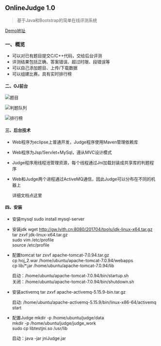 ## OnlineJudge 1.0

> 基于Java和Bootstrap的简单在线评测系统

[Demo地址](<http://188.131.216.16:8080/hoj_2>)

### 一、概览

- 可以对已有题目提交C/C++代码，交给后台评测
- 评测结果包括正确、答案错误、超过时限、段错误等
- 可以自己添加题目、上传/下载数据
- 可以组建比赛，具有实时排行榜

#### 二、OJ前台

![题目](https://github.com/houzena/LINUX-2019/blob/master/161403214%E4%BE%AF%E6%8C%AF%E6%A1%93/img/e.png)

![判题队列](https://github.com/houzena/LINUX-2019/blob/master/161403214%E4%BE%AF%E6%8C%AF%E6%A1%93/img/b.png)

![排行榜](https://github.com/houzena/LINUX-2019/blob/master/161403214%E4%BE%AF%E6%8C%AF%E6%A1%93/img/d.png)

#### 三、后台技术

- Web程序为eclipse上普通开发，Judge程序使用Maven管理依赖库

- Web程序为Jsp/Servlet+MySql，遵从MVC设计模式

- Judge程序用线程池管理资源，每个线程通过Jni加载封装成共享库的判题程序

- Web和Judge两个进程通过ActiveMQ通信，因此Judge可以分布在不同的机器上

  详细文档点这里

#### 四、安装

- 安装mysql
  sudo install mysql-server  

- 安装jdk
  wget http://gw.lvith.cn:8080/201704/tools/jdk-linux-x64.tar.gz  
  tar zxvf  jdk-linux-x64.tar.gz  
  sudo vim /etc/profile  
  source /etc/profile  

- 配置tomcat
  tar zxvf apache-tomcat-7.0.94.tar.gz  
  cp hoj_2.war /home/ubuntu/apache-tomcat-7.0.94/webapps  
  cp lib/*.jar /home/ubuntu/apache-tomcat-7.0.94/lib  

  启动：/home/ubuntu/apache-tomcat-7.0.94/bin/startup.sh  
  关闭：/home/ubuntu/apache-tomcat-7.0.94/bin/shutdown.sh  

- 安装activemq
  tar zxvf apache-activemq-5.15.9-bin.tar.gz  

  启动: /home/ubuntu/apache-activemq-5.15.9/bin/linux-x86-64/activemq start  

- 配置Judge
  mkdir -p /home/ubuntu/judge/data  
  mkdir -p /home/ubuntu/judge/judge_work  
  sudo cp libtestjni.so /usr/lib  

  启动：java -jar jniJudge.jar  
